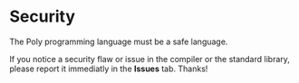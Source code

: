 # Security
The Poly programming language must be a safe language.

If you notice a security flaw or issue in the compiler or the standard library,
please report it immediatly in the **Issues** tab. Thanks!